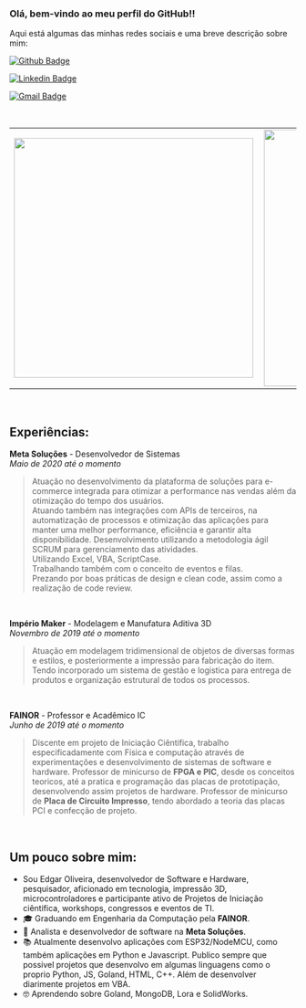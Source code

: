 ### Olá, bem-vindo ao meu perfil do GitHub!!
Aqui está algumas das minhas redes sociais e uma breve descrição sobre mim:

[![Github Badge](https://img.shields.io/badge/-Github-000?style=flat-square&logo=Github&logoColor=white&link=https://github.com/EdgarOlv)](https://github.com/EdgarOlv)

[![Linkedin Badge](https://img.shields.io/badge/-LinkedIn-blue?style=flat-square&logo=Linkedin&logoColor=white&link=https://www.linkedin.com/in/edgarolv/)](https://www.linkedin.com/in/edgarolv/)


[![Gmail Badge](https://img.shields.io/badge/edgaroliveira1258@gmail.com-c14438?style=flat-square&logo=Gmail&logoColor=white&link=mailto:edgaroliveira1258@gmail.com)](mailto:edgaroliveira1258@gmail.com)

<br>

<center>
  <table>
    <tr>
        <td><img width="420px" align="left" src="https://github-readme-stats.vercel.app/api/top-langs/?username=edgarolv&hide=html&layout=compact&theme=tokyonight" /></td>
        <td><img width="450px" align="left" src="https://github-readme-stats.vercel.app/api?username=edgarolv&theme=tokyonight"/></td>
    </tr>   
  </table>
</center>  

<br>

 ##  Experiências:
 
**Meta Soluções** - Desenvolvedor de Sistemas  
*Maio de 2020 até o momento*
> Atuação no desenvolvimento da plataforma de soluções para e-commerce integrada para otimizar a performance nas vendas além da otimização do tempo dos usuários.  
Atuando também nas integrações com APIs de terceiros, na automatização de processos e otimização das aplicações para manter uma melhor performance, eficiência e garantir alta disponibilidade. 
> Desenvolvimento utilizando a metodologia ágil SCRUM para gerenciamento das atividades.  
Utilizando Excel, VBA, ScriptCase.  
Trabalhando também com o conceito de eventos e filas.  
Prezando por boas práticas de design e clean code, assim como a realização de code review.  

<br>


**Império Maker** - Modelagem e Manufatura Aditiva 3D  
*Novembro de 2019 até o momento*

>Atuação em modelagem tridimensional de objetos de diversas formas e estilos, e posteriormente a impressão para fabricação do item.
Tendo incorporado um sistema de gestão e logistica para entrega de produtos e organização estrutural de todos os processos.  

<br>

**FAINOR** - Professor e Acadêmico IC  
*Junho de 2019 até o momento*

>Discente em projeto de Iniciação Ciêntifica, trabalho especificadamente com Fisica e computação através de experimentações e desenvolvimento de sistemas de software e hardware.
>Professor de minicurso de **FPGA e PIC**, desde os conceitos teoricos, até a pratica e programação das placas de prototipação, desenvolvendo assim projetos de hardware.
>Professor de minicurso de **Placa de Circuito Impresso**, tendo abordado a teoria das placas PCI e confecção de projeto.
<br>

 ##  Um pouco sobre mim:

- Sou Edgar Oliveira, desenvolvedor de Software e Hardware, pesquisador, aficionado em tecnologia, impressão 3D, microcontroladores e participante ativo de Projetos de Iniciação ciêntifica, workshops, congressos e eventos de TI.
- 🎓 Graduando em Engenharia da Computação pela <strong>FAINOR</strong>.
- 💼 Analista e desenvolvedor de software na <strong>Meta Soluções</strong>.
- 📚 Atualmente desenvolvo aplicações com ESP32/NodeMCU, como também aplicações em Python e Javascript. Publico sempre que possivel projetos que desenvolvo em algumas linguagens como o proprio Python, JS, Goland, HTML, C++. Além de desenvolver diarimente projetos em VBA.
- 🤓 Aprendendo sobre Goland, MongoDB, Lora e SolidWorks.
